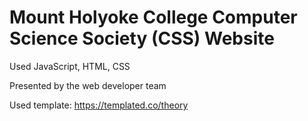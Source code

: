 # Mount Holyoke College Computer Science Society (CSS) Website 

Used JavaScript, HTML, CSS

Presented by the web developer team

Used template: https://templated.co/theory 
